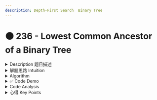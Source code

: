 ```yaml
---
description: Depth-First Search  Binary Tree
---
```


# 🟠 236 - Lowest Common Ancestor of a Binary Tree

<details>

<summary>Description 题目描述 </summary>

Given a binary tree, <mark style="color:yellow;">**find the lowest common ancestor**</mark> (LCA) of two given nodes in the tree. According to the [definition of LCA on Wikipedia](https://en.wikipedia.org/wiki/Lowest\_common\_ancestor): “The lowest common ancestor is defined between two nodes `p` and `q` as the lowest node in `T` that has both `p` and `q` as descendants (where we <mark style="color:yellow;">**allow a node to be a descendant of itself**</mark>).”

![](<../../.gitbook/assets/image (1) (1).png>)

<pre class="language-java"><code class="lang-java"><strong>Input: root = [3,5,1,6,2,0,8,null,null,7,4], p = 5, q = 1
</strong><strong>Output: 3
</strong><strong>LCA of nodes 5 and 1 is 3.
</strong></code></pre>

![](<../../.gitbook/assets/image (1).png>)

<pre class="language-java"><code class="lang-java"><strong>Input: root = [3,5,1,6,2,0,8,null,null,7,4], p = 5, q = 4
</strong><strong>Output: 5
</strong><strong>LCA of nodes 5 and 4 is 5, 
</strong><strong>since a node can be a descendant of itself according to the LCA definition.
</strong></code></pre>

**Constraints:**

* The number of nodes in the tree is in the range <mark style="color:red;">**`[2, 105`**</mark>`]`.
* <mark style="color:red;">**-109 <=**</mark> Node.val <= 109
* All Node.val are <mark style="color:red;">**unique**</mark>.
* `p != q`
* `p` and `q` will <mark style="color:red;">**exist in the tree.   => 和2的区别**</mark>

</details>

<details>

<summary>解题思路 Intuition </summary>

透过问题看本质，这道题其实就是在看如何在二叉树中找到两个节点的最低公共祖先。这个问题的核心是理解什么是最低公共祖先，以及如何在树结构中进行有效的搜索。

1. **理解最低公共祖先（LCA）**：最低公共祖先表示在树中，两个节点 `p` 和 `q` 共享的祖先节点，且该祖先节点是最接近 `p` 和 `q` 的。也就是说，如果我们从 `p` 和 `q` 向上追溯，LCA 是第一个同时被 `p` 和 `q` 访问到的节点。
2. **二叉树的搜索**：由于我们处理的是树结构，因此递归是一种自然的解决方案。我们需要从根节点开始，然后递归地在左右子树中搜索 `p` 和 `q`。递归的基础情况是找到 `p`、`q` 或达到叶子节点。
3. **返回结果的处理**：递归搜索的结果可以告诉我们 `p` 和 `q` 在不在当前子树中，以及他们的 LCA 是什么。因此，我们需要根据左右子树的搜索结果来确定当前节点的返回值，这一点在代码中以 `if-else` 语句实现。

**注意题目constraint:**&#x20;

1. p和q肯定存在于tree
2. 每个node.val是unique的

</details>

<details>

<summary>Algorithm </summary>

这是一个递归算法，用于在二叉树中找到两个给定节点的最低公共祖先（LCA）。

1. 我们首先检查root节点。如果root是 `null`（也就是说，我们已经到达了树的底部而没有找到 `p` 或 `q`），我们返回 `null`。
2. 如果root等于 `p` 或 `q`，则根据题目，root 必定是 `p` 或 `q` 的最低公共祖先，因为 `p` 和 `q` 一定在树中，所以我们返回根节点。
3.  如果root不是 `p` 或 `q`，我们则在左右子树中寻找 `p` 和 `q`。我们对左子树和右子树进行递归调用，以找到 `p` 和 `q`。

    a.    如果 `p` 和 `q` 分别在左子树和右子树中，那么根节点就是他们的最低公共祖先，因此我们返回根节点。

    b.    如果 `p` 和 `q` 都在左子树中，那么在左子树中首次发现 `p` 或 `q` 的节点就是他们的最低公共祖先，所以我们返回 `left`。

    c.    同理，如果 `p` 和 `q` 都在右子树中，我们返回 `right`。
4. 如果在左右子树中都没有发现 `p` 或 `q`，我们返回 `null`。

</details>

<details>

<summary>✅ Code Demo </summary>

![](<../../.gitbook/assets/image (1).png>)

{% code lineNumbers="true" %}
```java
class Solution {
    public TreeNode lowestCommonAncestor(TreeNode root, TreeNode p, TreeNode q) {
         // 0: ttermination conditon: 如果到达leaf node还没有找到 -  return  null
         if (root == null) {
              return null;
         }
         // 1. 如果root节点就是p/q的话 => 该节点一定是lowest common ancestor
         // 因为题目说p和q一定存在于tree中
         if (root.val == p.val || root.val == q.val) {
              return root;
         }
         // 2. 如果root的节点不是p/q的话，往左右branch找
         TreeNode left = lowestCommonAncestor(root.left, p, q);
         TreeNode right = lowestCommonAncestor(root.right, p, q);
         if (left != null && right != null) { // a: p和q分别存在于左右两个branch中
              return root; // 那么此时root根节点是他们的lowest common ancester
         } else if (left != null) { // b. p 和 q 都在当前节点的左子树中
              return left;
         } else if (right != null) { // c:  p 和 q 都在当前节点的右子树中
              return right;
         } 
         // If neither p nor q is found, then return null
         return null;
         
    }
}
```
{% endcode %}

这里的line 4-10可以简化为

```java
private TreeNode LCA(TreeNode node, TreeNode p, TreeNode q) {
    if (node == null || node == p || node == q)
        return node;
    TreeNode left = LCA(node.left, p, q);
    TreeNode right = LCA(node.right, p, q);
    if (left != null && right != null)
        return node;
    else if (left != null)
        return left;
    else
        return right;
}

```

</details>

<details>

<summary>Code Analysis</summary>

Time Complexity: O(N)

Space Complexity: O(H)

</details>

<details>

<summary>心得 Key Points</summary>



</details>
